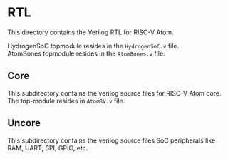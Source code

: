 # RTL

This directory contains the Verilog RTL for RISC-V Atom.

HydrogenSoC topmodule resides in the `HydrogenSoC.v` file.  
AtomBones topmodule resides in the `AtomBones.v` file.  

## Core
This subdirectory contains the verilog source files for RISC-V Atom core.  
The top-module resides in `AtomRV.v` file.

## Uncore
This subdirectory contains the verilog source files SoC peripherals like RAM, UART, SPI, GPIO, etc.  


